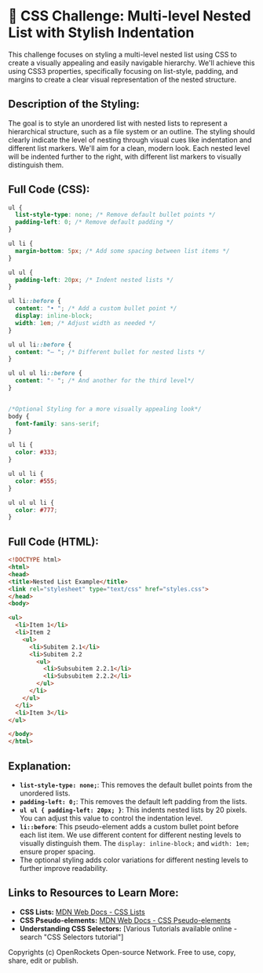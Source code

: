 # 🐞 CSS Challenge:  Multi-level Nested List with Stylish Indentation


This challenge focuses on styling a multi-level nested list using CSS to create a visually appealing and easily navigable hierarchy. We'll achieve this using CSS3 properties, specifically focusing on list-style, padding, and margins to create a clear visual representation of the nested structure.


## Description of the Styling:

The goal is to style an unordered list with nested lists to represent a hierarchical structure, such as a file system or an outline.  The styling should clearly indicate the level of nesting through visual cues like indentation and different list markers. We'll aim for a clean, modern look.  Each nested level will be indented further to the right, with different list markers to visually distinguish them.


## Full Code (CSS):

```css
ul {
  list-style-type: none; /* Remove default bullet points */
  padding-left: 0; /* Remove default padding */
}

ul li {
  margin-bottom: 5px; /* Add some spacing between list items */
}

ul ul {
  padding-left: 20px; /* Indent nested lists */
}

ul li::before {
  content: "• "; /* Add a custom bullet point */
  display: inline-block;
  width: 1em; /* Adjust width as needed */
}

ul ul li::before {
  content: "– "; /* Different bullet for nested lists */
}

ul ul ul li::before {
  content: "◦ "; /* And another for the third level*/
}


/*Optional Styling for a more visually appealing look*/
body {
  font-family: sans-serif;
}

ul li {
  color: #333;
}

ul ul li {
  color: #555;
}

ul ul ul li {
  color: #777;
}

```

## Full Code (HTML):

```html
<!DOCTYPE html>
<html>
<head>
<title>Nested List Example</title>
<link rel="stylesheet" type="text/css" href="styles.css">
</head>
<body>

<ul>
  <li>Item 1</li>
  <li>Item 2
    <ul>
      <li>Subitem 2.1</li>
      <li>Subitem 2.2
        <ul>
          <li>Subsubitem 2.2.1</li>
          <li>Subsubitem 2.2.2</li>
        </ul>
      </li>
    </ul>
  </li>
  <li>Item 3</li>
</ul>

</body>
</html>
```


## Explanation:

* **`list-style-type: none;`**: This removes the default bullet points from the unordered lists.
* **`padding-left: 0;`**: This removes the default left padding from the lists.
* **`ul ul { padding-left: 20px; }`**: This indents nested lists by 20 pixels.  You can adjust this value to control the indentation level.
* **`li::before`**: This pseudo-element adds a custom bullet point before each list item.  We use different content for different nesting levels to visually distinguish them.  The `display: inline-block;` and `width: 1em;` ensure proper spacing.
* The optional styling adds color variations for different nesting levels to further improve readability.


## Links to Resources to Learn More:

* **CSS Lists:** [MDN Web Docs - CSS Lists](https://developer.mozilla.org/en-US/docs/Web/CSS/list-style-type)
* **CSS Pseudo-elements:** [MDN Web Docs - CSS Pseudo-elements](https://developer.mozilla.org/en-US/docs/Web/CSS/Pseudo-elements)
* **Understanding CSS Selectors:**  [Various Tutorials available online - search "CSS Selectors tutorial"]


Copyrights (c) OpenRockets Open-source Network. Free to use, copy, share, edit or publish.

